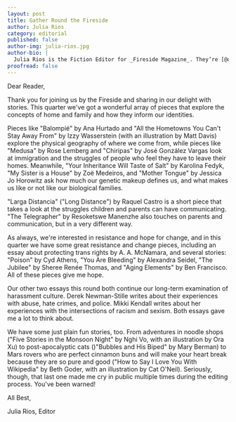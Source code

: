 ```yaml
---
layout: post
title: Gather Round the Fireside
author: Julia Rios
category: editorial
published: false
author-img: julia-rios.jpg
author-bio: |
  Julia Rios is the Fiction Editor for _Fireside Magazine_. They’re [@omgjulia](https://www.twitter.com/omgjulia) on Twitter.    
proofread: false
---
```


Dear Reader,

Thank you for joining us by the Fireside and sharing in our delight with stories. This quarter we've got a wonderful array of pieces that explore the concepts of home and family and how they inform our identities.

Pieces like "Balompié" by Ana Hurtado and "All the Hometowns You Can't Stay Away From" by Izzy Wasserstein (with an illustration by Matt Davis) explore the physical geography of where we come from, while pieces like "Medusa" by Rose Lemberg and "Chiripas" by José González Vargas look at immigration and the struggles of people who feel they have to leave their homes. Meanwhile, "Your Inheritance Will Taste of Salt" by Karolina Fedyk, "My Sister is a House" by Zoë Medeiros, and "Mother Tongue" by Jessica Jo Horowitz ask how much our genetic makeup defines us, and what makes us like or not like our biological families.

"Larga Distancia" ("Long Distance") by Raquel Castro is a short piece that takes a look at the struggles children and parents can have communicating. "The Telegrapher" by Resoketswe Manenzhe also touches on parents and communication, but in a very different way.

As always, we're interested in resistance and hope for change, and in this quarter we have some great resistance and change pieces, including an essay about protecting trans rights by A. A. McNamara, and several stories: "Poison" by Cyd Athens, "You Are Bleeding" by Alexandra Seidel, "The Jubilee" by Sheree Renée Thomas, and "Aging Elements" by Ben Francisco. All of these pieces give me hope.

Our other two essays this round both continue our long-term examination of harassment culture. Derek Newman-Stille writes about their experiences with abuse, hate crimes, and police. Mikki Kendall writes about her experiences with the intersections of racism and sexism. Both essays gave me a lot to think about.

We have some just plain fun stories, too. From adventures in noodle shops ("Five Stories in the Monsoon Night" by Nghi Vo, with an illustration by Ora Xu) to  post-apocalyptic cats ()"Bubbles and His Biped" by Mary Berman) to Mars rovers who are perfect cinnamon buns and will make your heart break because they are so pure and good ("How to Say I Love You With Wikipedia" by Beth Goder, with an illustration by Cat O'Neil). Seriously, though, that last one made me cry in public multiple times during the editing process. You've been warned!

All Best,

Julia Rios, Editor
